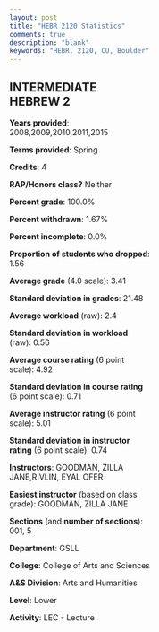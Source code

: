 ```yaml
---
layout: post
title: "HEBR 2120 Statistics"
comments: true
description: "blank"
keywords: "HEBR, 2120, CU, Boulder"
--- 
```

<head>
<script src="https://ajax.googleapis.com/ajax/libs/jquery/2.1.3/jquery.min.js"></script>
<script src="https://dl.dropboxusercontent.com/s/pc42nxpaw1ea4o9/highcharts.js?dl=0"></script>
<!-- <script src="../assets/js/highcharts.js"></script> -->
<style type="text/css">@font-face {
	font-family: "Bebas Neue";
	src: url(https://www.filehosting.org/file/details/544349/BebasNeue%20Regular.otf) format("opentype");
	}
	h1.Bebas { 
		font-family: "Bebas Neue", Verdana, Tahoma;
	}
</style>
</head>
<body>
	<div id="container" style="float: right; width: 45%; height: 88%; margin-left: 2.5%; margin-right: 2.5%;"></div>
	<script language="JavaScript">
		$(document).ready(function() {
		var chart = {type: 'column'};
		var title = {text: 'Grade Distribution'};
		var xAxis = {categories: ['A','B','C','D','F'],crosshair: true};
		var yAxis = {min: 0,title: {text: 'Percentage'}};
		var tooltip = {headerFormat: '<center><b><span style="font-size:20px">{point.key}</span></b></center>',
		               pointFormat: '<td style="padding:0"><b>{point.y:.1f}%</b></td>',
		               footerFormat: '</table>',shared: true,useHTML: true};
		var plotOptions = {column: {pointPadding: 0.0,borderWidth: 0}};  
		var credits = {enabled: false};var series= [{name: 'Percent',data: [58.73,28.57,11.11,1.59,0.0,]}];
		var json = {};
		json.chart = chart;
		json.title = title;
		json.tooltip = tooltip;
		json.xAxis = xAxis;
		json.yAxis = yAxis;  
		json.series = series;
		json.plotOptions = plotOptions;  
		json.credits = credits;
		$('#container').highcharts(json);
	});
	</script>
</body>
			   
## INTERMEDIATE HEBREW 2

**Years provided**: 2008,2009,2010,2011,2015

**Terms provided**: Spring

**Credits**: 4

**RAP/Honors class?** Neither

**Percent grade**: 100.0%

**Percent withdrawn**: 1.67%

**Percent incomplete**: 0.0%

**Proportion of students who dropped**: 1.56

**Average grade** (4.0 scale): 3.41

**Standard deviation in grades**: 21.48

**Average workload** (raw): 2.4

**Standard deviation in workload** (raw): 0.56

**Average course rating** (6 point scale): 4.92

**Standard deviation in course rating** (6 point scale): 0.71

**Average instructor rating** (6 point scale): 5.01

**Standard deviation in instructor rating** (6 point scale): 0.74

**Instructors**: GOODMAN, ZILLA JANE,RIVLIN, EYAL OFER

**Easiest instructor** (based on class grade): GOODMAN, ZILLA JANE

**Sections** (and **number of sections**): 001, 5

**Department**: GSLL

**College**: College of Arts and Sciences

**A&S Division**: Arts and Humanities

**Level**: Lower

**Activity**: LEC - Lecture